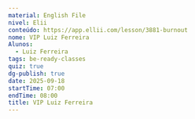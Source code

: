 ```yaml
---
material: English File
nivel: Elii
conteúdo: https://app.ellii.com/lesson/3881-burnout
nome: VIP Luiz Ferreira
Alunos:
  - Luiz Ferreira
tags: be-ready-classes
quiz: true
dg-publish: true
date: 2025-09-18
startTime: 07:00
endTime: 08:00
title: VIP Luiz Ferreira
---
```

